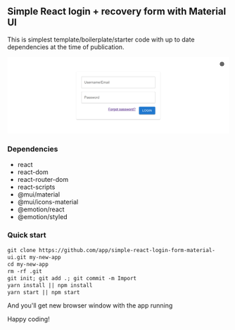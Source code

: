 ## Simple React login + recovery form with Material UI  

This is simplest template/boilerplate/starter code with up to date dependencies at the time of publication.  
<p align="center">
   <img src="https://raw.githubusercontent.com/app/simple-react-login-form-material-ui/main/demo-screen.jpg" alt="demo screen"/>
</p>

### Dependencies  
- react  
- react-dom  
- react-router-dom  
- react-scripts  
- @mui/material  
- @mui/icons-material  
- @emotion/react  
- @emotion/styled  

### Quick start  

```
git clone https://github.com/app/simple-react-login-form-material-ui.git my-new-app
cd my-new-app
rm -rf .git
git init; git add .; git commit -m Import
yarn install || npm install
yarn start || npm start
```

And you'll get new browser window with the app running  

Happy coding!  
